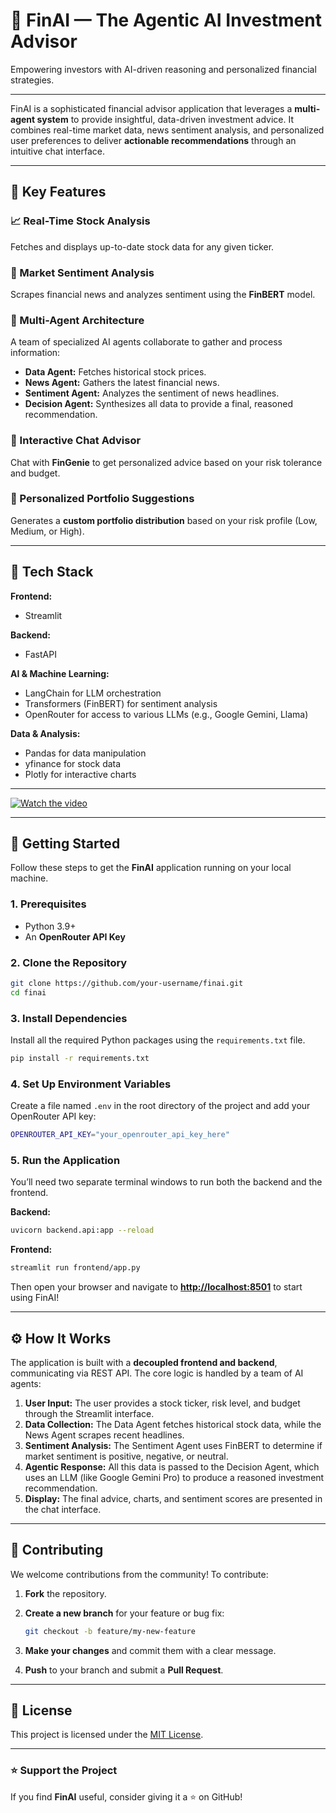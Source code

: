 # 💸 FinAI — The Agentic AI Investment Advisor

Empowering investors with AI-driven reasoning and personalized financial strategies.

---

FinAI is a sophisticated financial advisor application that leverages a **multi-agent system** to provide insightful, data-driven investment advice.
It combines real-time market data, news sentiment analysis, and personalized user preferences to deliver **actionable recommendations** through an intuitive chat interface.

---

## 🚀 Key Features

### 📈 Real-Time Stock Analysis

Fetches and displays up-to-date stock data for any given ticker.

### 🧠 Market Sentiment Analysis

Scrapes financial news and analyzes sentiment using the **FinBERT** model.

### 🤖 Multi-Agent Architecture

A team of specialized AI agents collaborate to gather and process information:

* **Data Agent:** Fetches historical stock prices.
* **News Agent:** Gathers the latest financial news.
* **Sentiment Agent:** Analyzes the sentiment of news headlines.
* **Decision Agent:** Synthesizes all data to provide a final, reasoned recommendation.

### 💬 Interactive Chat Advisor

Chat with **FinGenie** to get personalized advice based on your risk tolerance and budget.

### 💼 Personalized Portfolio Suggestions

Generates a **custom portfolio distribution** based on your risk profile (Low, Medium, or High).

---

## 🧮 Tech Stack

**Frontend:**

* Streamlit

**Backend:**

* FastAPI

**AI & Machine Learning:**

* LangChain for LLM orchestration
* Transformers (FinBERT) for sentiment analysis
* OpenRouter for access to various LLMs (e.g., Google Gemini, Llama)

**Data & Analysis:**

* Pandas for data manipulation
* yfinance for stock data
* Plotly for interactive charts

---
[![Watch the video](https://drive.google.com/file/d/1hY-CKiyg9_VgxxpVUsTtdMkuDjHP5pPV/view?usp=sharing)](https://www.youtube.com/watch?v=uPH0AtPdygc)


---

## 🏁 Getting Started

Follow these steps to get the **FinAI** application running on your local machine.

### 1. Prerequisites

* Python 3.9+
* An **OpenRouter API Key**

### 2. Clone the Repository

```bash
git clone https://github.com/your-username/finai.git
cd finai
```

### 3. Install Dependencies

Install all the required Python packages using the `requirements.txt` file.

```bash
pip install -r requirements.txt
```

### 4. Set Up Environment Variables

Create a file named `.env` in the root directory of the project and add your OpenRouter API key:

```bash
OPENROUTER_API_KEY="your_openrouter_api_key_here"
```

### 5. Run the Application

You’ll need two separate terminal windows to run both the backend and the frontend.

**Backend:**

```bash
uvicorn backend.api:app --reload
```

**Frontend:**

```bash
streamlit run frontend/app.py
```

Then open your browser and navigate to **[http://localhost:8501](http://localhost:8501)** to start using FinAI!

---

## ⚙️ How It Works

The application is built with a **decoupled frontend and backend**, communicating via REST API.
The core logic is handled by a team of AI agents:

1. **User Input:** The user provides a stock ticker, risk level, and budget through the Streamlit interface.
2. **Data Collection:** The Data Agent fetches historical stock data, while the News Agent scrapes recent headlines.
3. **Sentiment Analysis:** The Sentiment Agent uses FinBERT to determine if market sentiment is positive, negative, or neutral.
4. **Agentic Response:** All this data is passed to the Decision Agent, which uses an LLM (like Google Gemini Pro) to produce a reasoned investment recommendation.
5. **Display:** The final advice, charts, and sentiment scores are presented in the chat interface.

---

## 🤝 Contributing

We welcome contributions from the community!
To contribute:

1. **Fork** the repository.
2. **Create a new branch** for your feature or bug fix:

   ```bash
   git checkout -b feature/my-new-feature
   ```
3. **Make your changes** and commit them with a clear message.
4. **Push** to your branch and submit a **Pull Request**.

---

## 🧾 License

This project is licensed under the [MIT License](LICENSE).

---

### ⭐ Support the Project

If you find **FinAI** useful, consider giving it a ⭐ on GitHub!
